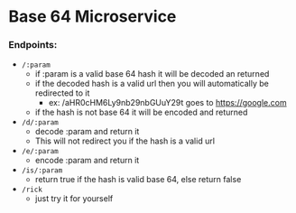 # Base 64 Microservice

### Endpoints:

- `/:param`
  - if :param is a valid base 64 hash it will be decoded an returned
  - if the decoded hash is a valid url then you will automatically be redirected to it
    - ex: /aHR0cHM6Ly9nb29nbGUuY29t goes to https://google.com
  - if the hash is not base 64 it will be encoded and returned
- `/d/:param`
  - decode :param and return it
  - This will not redirect you if the hash is a valid url
- `/e/:param`
  - encode :param and return it
- `/is/:param`
  - return true if the hash is valid base 64, else return false
- `/rick`
  - just try it for yourself
